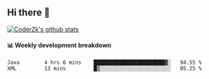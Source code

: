 ## Hi there 👋

[![CoderZk's github stats](https://github-readme-stats.vercel.app/api?username=zhoukuo123&show_icons=true&count_private=true)](https://github.com/anuraghazra/github-readme-stats)

#### :bar_chart: Weekly development breakdown

<!--START_SECTION:waka-->
```text
Java        4 hrs 6 mins    ███████████████████████▓░   94.55 % 
XML         13 mins         █▒░░░░░░░░░░░░░░░░░░░░░░░   05.25 % 
```
<!--END_SECTION:waka-->
